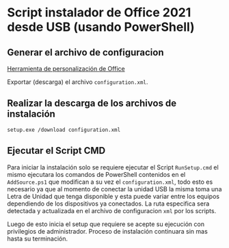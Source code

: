 # Script instalador de Office 2021 desde USB (usando PowerShell)

## Generar el archivo de configuracion
[Herramienta de personalización de Office](https://config.office.com/deploymentsettings)

Exportar (descarga) el archivo `configuration.xml`.

## Realizar la descarga de los archivos de instalación
```
setup.exe /download configuration.xml
```

## Ejecutar el Script CMD
Para iniciar la instalación solo se requiere ejecutar el Script `RunSetup.cmd` el mismo ejecutara los comandos de PowerShell contenidos en el `AddSource.ps1` que modifican a su vez el `configuration.xml`, todo esto es necesario ya que al momento de conectar la unidad USB la misma toma una Letra de Unidad que tenga disponible y esta puede variar entre los equipos dependiendo de los dispositivos ya conectados. La ruta especifica sera detectada y actualizada en el archivo de configuracion `xml` por los scripts.

Luego de esto inicia el setup que requiere se acepte su ejecución con privilegios de administrador. Proceso de instalación continuara sin mas hasta su terminación.
